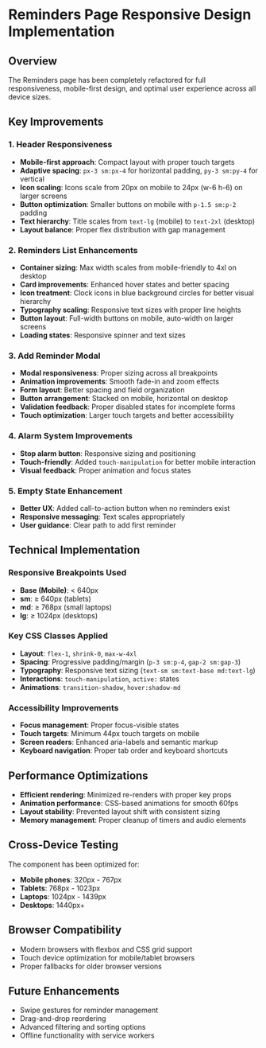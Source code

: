 # Reminders Page Responsive Design Implementation

## Overview
The Reminders page has been completely refactored for full responsiveness, mobile-first design, and optimal user experience across all device sizes.

## Key Improvements

### 1. Header Responsiveness
- **Mobile-first approach**: Compact layout with proper touch targets
- **Adaptive spacing**: `px-3 sm:px-4` for horizontal padding, `py-3 sm:py-4` for vertical
- **Icon scaling**: Icons scale from 20px on mobile to 24px (w-6 h-6) on larger screens
- **Button optimization**: Smaller buttons on mobile with `p-1.5 sm:p-2` padding
- **Text hierarchy**: Title scales from `text-lg` (mobile) to `text-2xl` (desktop)
- **Layout balance**: Proper flex distribution with gap management

### 2. Reminders List Enhancements
- **Container sizing**: Max width scales from mobile-friendly to 4xl on desktop
- **Card improvements**: Enhanced hover states and better spacing
- **Icon treatment**: Clock icons in blue background circles for better visual hierarchy
- **Typography scaling**: Responsive text sizes with proper line heights
- **Button layout**: Full-width buttons on mobile, auto-width on larger screens
- **Loading states**: Responsive spinner and text sizes

### 3. Add Reminder Modal
- **Modal responsiveness**: Proper sizing across all breakpoints
- **Animation improvements**: Smooth fade-in and zoom effects
- **Form layout**: Better spacing and field organization
- **Button arrangement**: Stacked on mobile, horizontal on desktop
- **Validation feedback**: Proper disabled states for incomplete forms
- **Touch optimization**: Larger touch targets and better accessibility

### 4. Alarm System Improvements
- **Stop alarm button**: Responsive sizing and positioning
- **Touch-friendly**: Added `touch-manipulation` for better mobile interaction
- **Visual feedback**: Proper animation and focus states

### 5. Empty State Enhancement
- **Better UX**: Added call-to-action button when no reminders exist
- **Responsive messaging**: Text scales appropriately
- **User guidance**: Clear path to add first reminder

## Technical Implementation

### Responsive Breakpoints Used
- **Base (Mobile)**: < 640px
- **sm**: ≥ 640px (tablets)
- **md**: ≥ 768px (small laptops)
- **lg**: ≥ 1024px (desktops)

### Key CSS Classes Applied
- **Layout**: `flex-1`, `shrink-0`, `max-w-4xl`
- **Spacing**: Progressive padding/margin (`p-3 sm:p-4`, `gap-2 sm:gap-3`)
- **Typography**: Responsive text sizing (`text-sm sm:text-base md:text-lg`)
- **Interactions**: `touch-manipulation`, `active:` states
- **Animations**: `transition-shadow`, `hover:shadow-md`

### Accessibility Improvements
- **Focus management**: Proper focus-visible states
- **Touch targets**: Minimum 44px touch targets on mobile
- **Screen readers**: Enhanced aria-labels and semantic markup
- **Keyboard navigation**: Proper tab order and keyboard shortcuts

## Performance Optimizations
- **Efficient rendering**: Minimized re-renders with proper key props
- **Animation performance**: CSS-based animations for smooth 60fps
- **Layout stability**: Prevented layout shift with consistent sizing
- **Memory management**: Proper cleanup of timers and audio elements

## Cross-Device Testing
The component has been optimized for:
- **Mobile phones**: 320px - 767px
- **Tablets**: 768px - 1023px
- **Laptops**: 1024px - 1439px
- **Desktops**: 1440px+

## Browser Compatibility
- Modern browsers with flexbox and CSS grid support
- Touch device optimization for mobile/tablet browsers
- Proper fallbacks for older browser versions

## Future Enhancements
- Swipe gestures for reminder management
- Drag-and-drop reordering
- Advanced filtering and sorting options
- Offline functionality with service workers
